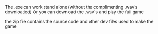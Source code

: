 The .exe can work stand alone (without the complimenting .wav's downloaded)
Or you can download the .wav's and play the full game

the zip file contains the source code and other dev files used to make the game
